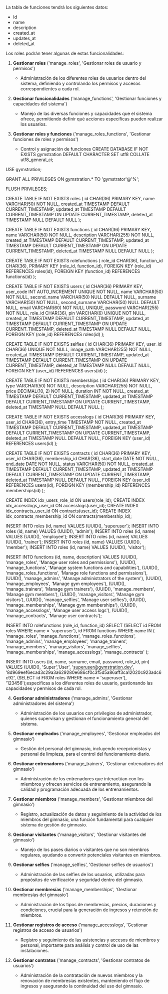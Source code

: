 La tabla de funciones tendrá los siguientes datos:
- Id
- name
- description
- created_at
- updates_at
- deleted_at

Los roles podrán tener algunas de estas funcionalidades:

1. **Gestionar roles** ('manage_roles', 'Gestionar roles de usuario y permisos')
   - Administración de los diferentes roles de usuarios dentro del sistema, definiendo y controlando los permisos y accesos correspondientes a cada rol.

2. **Gestionar funcionalidades** ('manage_functions', 'Gestionar funciones y capacidades del sistema')
   - Manejo de las diversas funciones y capacidades que el sistema ofrece, permitiendo definir qué acciones específicas pueden realizar los usuarios.

3. **Gestionar roles y funciones** ('manage_roles_functions', 'Gestionar funciones de roles y permisos')
   - Control y asignación de funciones CREATE DATABASE IF NOT EXISTS gymstration DEFAULT CHARACTER SET utf8 COLLATE utf8_general_ci;

USE gymstration;

GRANT ALL PRIVILEGES ON gymstration.* TO 'gymstrator'@'%';

FLUSH PRIVILEGES;

CREATE TABLE IF NOT EXISTS roles (
    id CHAR(36) PRIMARY KEY,
    name VARCHAR(50) NOT NULL,
    created_at TIMESTAMP DEFAULT CURRENT_TIMESTAMP,
    updated_at TIMESTAMP DEFAULT CURRENT_TIMESTAMP ON UPDATE CURRENT_TIMESTAMP,
    deleted_at TIMESTAMP NULL DEFAULT NULL
);

CREATE TABLE IF NOT EXISTS functions (
    id CHAR(36) PRIMARY KEY,
    name VARCHAR(50) NOT NULL,
    description VARCHAR(255) NOT NULL,
    created_at TIMESTAMP DEFAULT CURRENT_TIMESTAMP,
    updated_at TIMESTAMP DEFAULT CURRENT_TIMESTAMP ON UPDATE CURRENT_TIMESTAMP,
    deleted_at TIMESTAMP NULL DEFAULT NULL
);

CREATE TABLE IF NOT EXISTS rolefunctions (
    role_id CHAR(36),
    function_id CHAR(36),
    PRIMARY KEY (role_id, function_id),
    FOREIGN KEY (role_id) REFERENCES roles(id),
    FOREIGN KEY (function_id) REFERENCES functions(id)
);

CREATE TABLE IF NOT EXISTS users (
    id CHAR(36) PRIMARY KEY,
    user_code INT AUTO_INCREMENT UNIQUE NOT NULL,
    name VARCHAR(50) NOT NULL,
    second_name VARCHAR(50) NULL DEFAULT NULL,
    surname VARCHAR(50) NOT NULL,
    second_surname VARCHAR(50) NULL DEFAULT NULL,
    email VARCHAR(60) NOT NULL UNIQUE,
    password VARCHAR(255) NOT NULL,
    role_id CHAR(36),
    pin VARCHAR(6) UNIQUE NOT NULL,
    created_at TIMESTAMP DEFAULT CURRENT_TIMESTAMP,
    updated_at TIMESTAMP DEFAULT CURRENT_TIMESTAMP ON UPDATE CURRENT_TIMESTAMP,
    deleted_at TIMESTAMP NULL DEFAULT NULL,
    FOREIGN KEY (role_id) REFERENCES roles(id)
);

CREATE TABLE IF NOT EXISTS selfies (
    id CHAR(36) PRIMARY KEY,
    user_id CHAR(36) UNIQUE NOT NULL,
    image_path VARCHAR(255) NOT NULL,
    created_at TIMESTAMP DEFAULT CURRENT_TIMESTAMP,
    updated_at TIMESTAMP DEFAULT CURRENT_TIMESTAMP ON UPDATE CURRENT_TIMESTAMP,
    deleted_at TIMESTAMP NULL DEFAULT NULL,
    FOREIGN KEY (user_id) REFERENCES users(id)
);

CREATE TABLE IF NOT EXISTS memberships (
    id CHAR(36) PRIMARY KEY,
    type VARCHAR(50) NOT NULL,
    description VARCHAR(255) NOT NULL,
    price DECIMAL(10, 2) NOT NULL,
    duration INT NOT NULL,
    created_at TIMESTAMP DEFAULT CURRENT_TIMESTAMP,
    updated_at TIMESTAMP DEFAULT CURRENT_TIMESTAMP ON UPDATE CURRENT_TIMESTAMP,
    deleted_at TIMESTAMP NULL DEFAULT NULL
);

CREATE TABLE IF NOT EXISTS accesslogs (
    id CHAR(36) PRIMARY KEY,
    user_id CHAR(36),
    entry_time TIMESTAMP NOT NULL,
    created_at TIMESTAMP DEFAULT CURRENT_TIMESTAMP,
    updated_at TIMESTAMP DEFAULT CURRENT_TIMESTAMP ON UPDATE CURRENT_TIMESTAMP,
    deleted_at TIMESTAMP NULL DEFAULT NULL,
    FOREIGN KEY (user_id) REFERENCES users(id)
);

CREATE TABLE IF NOT EXISTS contracts (
    id CHAR(36) PRIMARY KEY,
    user_id CHAR(36),
    membership_id CHAR(36),
    start_date DATE NOT NULL,
    end_date DATE NOT NULL,
    status VARCHAR(50) NOT NULL,
    created_at TIMESTAMP DEFAULT CURRENT_TIMESTAMP,
    updated_at TIMESTAMP DEFAULT CURRENT_TIMESTAMP ON UPDATE CURRENT_TIMESTAMP,
    deleted_at TIMESTAMP NULL DEFAULT NULL,
    FOREIGN KEY (user_id) REFERENCES users(id),
    FOREIGN KEY (membership_id) REFERENCES memberships(id)
);

CREATE INDEX idx_users_role_id ON users(role_id);
CREATE INDEX idx_accesslogs_user_id ON accesslogs(user_id);
CREATE INDEX idx_contracts_user_id ON contracts(user_id);
CREATE INDEX idx_contracts_membership_id ON contracts(membership_id);

INSERT INTO roles (id, name) VALUES (UUID(), 'superuser');
INSERT INTO roles (id, name) VALUES (UUID(), 'admin');
INSERT INTO roles (id, name) VALUES (UUID(), 'employee');
INSERT INTO roles (id, name) VALUES (UUID(), 'trainer');
INSERT INTO roles (id, name) VALUES (UUID(), 'member');
INSERT INTO roles (id, name) VALUES (UUID(), 'visitor');


INSERT INTO functions (id, name, description) VALUES
(UUID(), 'manage_roles', 'Manage user roles and permissions'),
(UUID(), 'manage_functions', 'Manage system functions and capabilities'),
(UUID(), 'manage_roles_functions', 'Manage role functions and permissions'),
(UUID(), 'manage_admins', 'Manage administrators of the system'),
(UUID(), 'manage_employees', 'Manage gym employees'),
(UUID(), 'manage_trainers', 'Manage gym trainers'),
(UUID(), 'manage_members', 'Manage gym members'),
(UUID(), 'manage_visitors', 'Manage gym visitors'),
(UUID(), 'manage_selfies', 'Manage user selfies'),
(UUID(), 'manage_memberships', 'Manage gym memberships'),
(UUID(), 'manage_accesslogs', 'Manage user access logs'),
(UUID(), 'manage_contracts', 'Manage user contracts');

INSERT INTO rolefunctions (role_id, function_id)
SELECT
    (SELECT id FROM roles WHERE name = 'superuser'),
    id
FROM functions
WHERE name IN (
    'manage_roles',
    'manage_functions',
    'manage_roles_functions',
    'manage_admins',
    'manage_employees',
    'manage_trainers',
    'manage_members',
    'manage_visitors',
    'manage_selfies',
    'manage_memberships',
    'manage_accesslogs',
    'manage_contracts'
);

INSERT INTO users (id, name, surname, email, password, role_id, pin) 
VALUES (UUID(), 'Super','User', 'superuser@gymstration.dev', '8d969eef6ecad3c29a3a629280e686cf0c3f5d5a86aff3ca12020c923adc6c92', 
(SELECT id FROM roles WHERE name = 'superuser'), '123456');específicas a los diferentes roles de usuario, gestionando las capacidades y permisos de cada rol.

4. **Gestionar administradores** ('manage_admins', 'Gestionar administradores del sistema')
   - Administración de los usuarios con privilegios de administrador, quienes supervisan y gestionan el funcionamiento general del sistema.

5. **Gestionar empleados** ('manage_employees', 'Gestionar empleados del gimnasio')
   - Gestión del personal del gimnasio, incluyendo recepcionistas y personal de limpieza, para el control del funcionamiento diario.

6. **Gestionar entrenadores** ('manage_trainers', 'Gestionar entrenadores del gimnasio')
   - Administración de los entrenadores que interactúan con los miembros y ofrecen servicios de entrenamiento, asegurando la calidad y programación adecuada de los entrenamientos.

7. **Gestionar miembros** ('manage_members', 'Gestionar miembros del gimnasio')
   - Registro, actualización de datos y seguimiento de la actividad de los miembros del gimnasio, una función fundamental para cualquier sistema de gestión de gimnasio.

8. **Gestionar visitantes** ('manage_visitors', 'Gestionar visitantes del gimnasio')
   - Manejo de los pases diarios o visitantes que no son miembros regulares, ayudando a convertir potenciales visitantes en miembros.

9. **Gestionar selfies** ('manage_selfies', 'Gestionar selfies de usuarios')
   - Administración de las selfies de los usuarios, utilizadas para propósitos de verificación y seguridad dentro del gimnasio.

10. **Gestionar membresías** ('manage_memberships', 'Gestionar membresías del gimnasio')
    - Administración de los tipos de membresías, precios, duraciones y condiciones, crucial para la generación de ingresos y retención de miembros.

11. **Gestionar registros de acceso** ('manage_accesslogs', 'Gestionar registros de acceso de usuarios')
    - Registro y seguimiento de las asistencias y accesos de miembros y personal, importante para análisis y control de uso de las instalaciones.

12. **Gestionar contratos** ('manage_contracts', 'Gestionar contratos de usuarios')
    - Administración de la contratación de nuevos miembros y la renovación de membresías existentes, manteniendo el flujo de ingresos y asegurando la continuidad del uso del gimnasio.